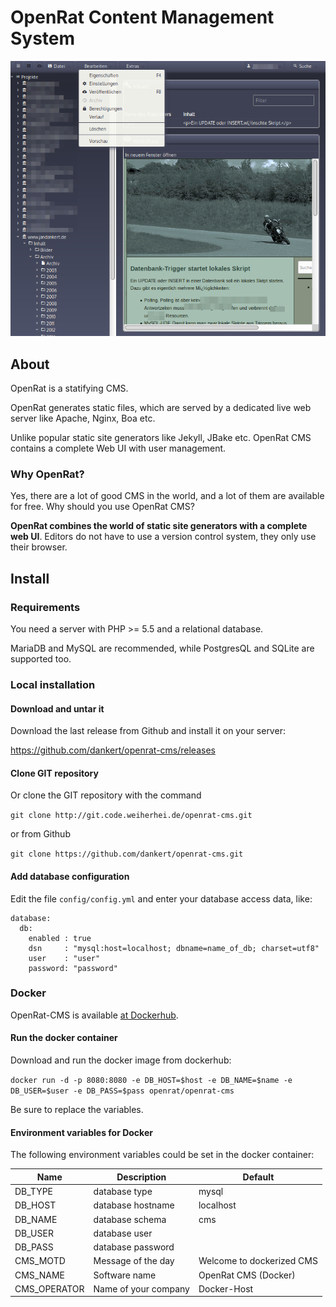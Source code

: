 # OpenRat Content Management System

![Screenshot](doc/images/screenshot-overall.png)


## About

OpenRat is a statifying CMS.

OpenRat generates static files, which are served by a dedicated live web server like Apache, Nginx, Boa etc.

Unlike popular static site generators like Jekyll, JBake etc. OpenRat CMS contains a complete Web UI with user management.

### Why OpenRat?

Yes, there are a lot of good CMS in the world, and a lot of them are available for free. Why should you use OpenRat CMS?

**OpenRat combines the world of static site generators with a complete web UI**. Editors do not have to use a version control system, they only use their browser.


## Install

### Requirements

You need a server with PHP >= 5.5 and a relational database.

MariaDB and MySQL are recommended, while PostgresQL and SQLite are supported too.
 

### Local installation
 
#### Download and untar it

Download the last release from Github and install it on your server:

https://github.com/dankert/openrat-cms/releases

#### Clone GIT repository

Or clone the GIT repository with the command

`git clone http://git.code.weiherhei.de/openrat-cms.git`

or from Github

`git clone https://github.com/dankert/openrat-cms.git`

#### Add database configuration

Edit the file `config/config.yml` and enter your database access data, like:
 
    database:
      db:
        enabled : true
        dsn     : "mysql:host=localhost; dbname=name_of_db; charset=utf8"
        user    : "user"
        password: "password"

### Docker

OpenRat-CMS is available [at Dockerhub](https://hub.docker.com/r/openrat/openrat-cms).

#### Run the docker container

Download and run the docker image from dockerhub:

`docker run -d -p 8080:8080 -e DB_HOST=$host -e DB_NAME=$name -e DB_USER=$user -e DB_PASS=$pass openrat/openrat-cms`

Be sure to replace the variables.

#### Environment variables for Docker

The following environment variables could be set in the docker container: 

| Name      | Description |   Default |
| ----------- | ----------- | ------- |
|DB_TYPE|database type|mysql
|DB_HOST|database hostname|localhost
|DB_NAME|database schema|cms
|DB_USER|database user|
|DB_PASS|database password|
|CMS_MOTD|Message of the day|Welcome to dockerized CMS
|CMS_NAME|Software name|OpenRat CMS (Docker)
|CMS_OPERATOR|Name of your company|Docker-Host

